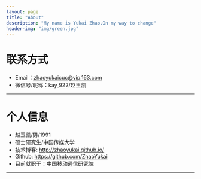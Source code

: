 ```yaml
---
layout: page
title: "About"
description: "My name is Yukai Zhao.On my way to change"
header-img: "img/green.jpg"
---
```





# 联系方式

*   Email：zhaoyukaicuc@vip.163.com
*   微信号/昵称：kay_922/赵玉凯

* * *

# 个人信息

*   赵玉凯/男/1991
*   硕士研究生/中国传媒大学
*   技术博客: <http://zhaoyukai.github.io/>
*   Github: <https://github.com/ZhaoYukai>
*   目前就职于：中国移动通信研究院

* * *
